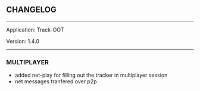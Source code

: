 ## CHANGELOG

---

Application:    Track-OOT

Version:        1.4.0

---

### MULTIPLAYER
- added net-play for filling out the tracker in multiplayer session
- net messages tranfered over p2p